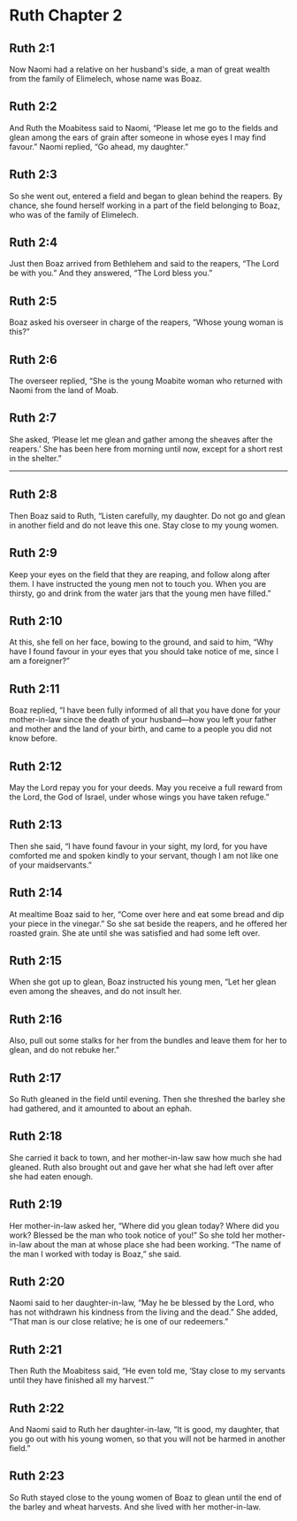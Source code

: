 # Ruth Chapter 2

## Ruth 2:1

Now Naomi had a relative on her husband's side, a man of great wealth from the family of Elimelech, whose name was Boaz.

## Ruth 2:2

And Ruth the Moabitess said to Naomi, “Please let me go to the fields and glean among the ears of grain after someone in whose eyes I may find favour.” Naomi replied, “Go ahead, my daughter.”

## Ruth 2:3

So she went out, entered a field and began to glean behind the reapers. By chance, she found herself working in a part of the field belonging to Boaz, who was of the family of Elimelech.

## Ruth 2:4

Just then Boaz arrived from Bethlehem and said to the reapers, “The Lord be with you.” And they answered, “The Lord bless you.”

## Ruth 2:5

Boaz asked his overseer in charge of the reapers, “Whose young woman is this?”

## Ruth 2:6

The overseer replied, “She is the young Moabite woman who returned with Naomi from the land of Moab.

## Ruth 2:7

She asked, ‘Please let me glean and gather among the sheaves after the reapers.’ She has been here from morning until now, except for a short rest in the shelter.”

---

## Ruth 2:8

Then Boaz said to Ruth, “Listen carefully, my daughter. Do not go and glean in another field and do not leave this one. Stay close to my young women.

## Ruth 2:9

Keep your eyes on the field that they are reaping, and follow along after them. I have instructed the young men not to touch you. When you are thirsty, go and drink from the water jars that the young men have filled.”

## Ruth 2:10

At this, she fell on her face, bowing to the ground, and said to him, “Why have I found favour in your eyes that you should take notice of me, since I am a foreigner?”

## Ruth 2:11

Boaz replied, “I have been fully informed of all that you have done for your mother-in-law since the death of your husband—how you left your father and mother and the land of your birth, and came to a people you did not know before.

## Ruth 2:12

May the Lord repay you for your deeds. May you receive a full reward from the Lord, the God of Israel, under whose wings you have taken refuge.”

## Ruth 2:13

Then she said, “I have found favour in your sight, my lord, for you have comforted me and spoken kindly to your servant, though I am not like one of your maidservants.”

## Ruth 2:14

At mealtime Boaz said to her, “Come over here and eat some bread and dip your piece in the vinegar.” So she sat beside the reapers, and he offered her roasted grain. She ate until she was satisfied and had some left over.

## Ruth 2:15

When she got up to glean, Boaz instructed his young men, “Let her glean even among the sheaves, and do not insult her.

## Ruth 2:16

Also, pull out some stalks for her from the bundles and leave them for her to glean, and do not rebuke her.”

## Ruth 2:17

So Ruth gleaned in the field until evening. Then she threshed the barley she had gathered, and it amounted to about an ephah.

## Ruth 2:18

She carried it back to town, and her mother-in-law saw how much she had gleaned. Ruth also brought out and gave her what she had left over after she had eaten enough.

## Ruth 2:19

Her mother-in-law asked her, “Where did you glean today? Where did you work? Blessed be the man who took notice of you!” So she told her mother-in-law about the man at whose place she had been working. “The name of the man I worked with today is Boaz,” she said.

## Ruth 2:20

Naomi said to her daughter-in-law, “May he be blessed by the Lord, who has not withdrawn his kindness from the living and the dead.” She added, “That man is our close relative; he is one of our redeemers.”

## Ruth 2:21

Then Ruth the Moabitess said, “He even told me, ‘Stay close to my servants until they have finished all my harvest.’”

## Ruth 2:22

And Naomi said to Ruth her daughter-in-law, “It is good, my daughter, that you go out with his young women, so that you will not be harmed in another field.”

## Ruth 2:23

So Ruth stayed close to the young women of Boaz to glean until the end of the barley and wheat harvests. And she lived with her mother-in-law.
